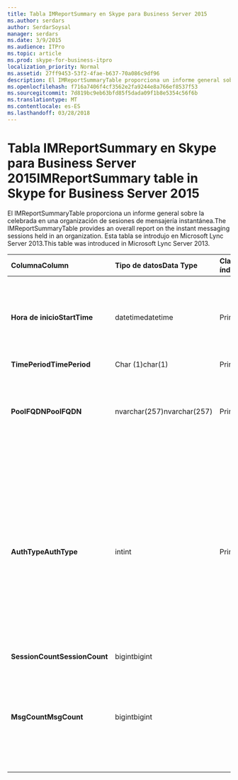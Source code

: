 ```yaml
---
title: Tabla IMReportSummary en Skype para Business Server 2015
ms.author: serdars
author: SerdarSoysal
manager: serdars
ms.date: 3/9/2015
ms.audience: ITPro
ms.topic: article
ms.prod: skype-for-business-itpro
localization_priority: Normal
ms.assetid: 27ff9453-53f2-4fae-b637-70a086c9df96
description: El IMReportSummaryTable proporciona un informe general sobre la celebrada en una organización de sesiones de mensajería instantánea. Esta tabla se introdujo en Microsoft Lync Server 2013.
ms.openlocfilehash: f716a7406f4cf3562e2fa9244e8a766ef8537f53
ms.sourcegitcommit: 7d819bc9eb63bfd85f5dada09f1b8e5354c56f6b
ms.translationtype: MT
ms.contentlocale: es-ES
ms.lasthandoff: 03/28/2018
---
```

# <a name="imreportsummary-table-in-skype-for-business-server-2015"></a><span data-ttu-id="c78fa-104">Tabla IMReportSummary en Skype para Business Server 2015</span><span class="sxs-lookup"><span data-stu-id="c78fa-104">IMReportSummary table in Skype for Business Server 2015</span></span>
 
<span data-ttu-id="c78fa-105">El IMReportSummaryTable proporciona un informe general sobre la celebrada en una organización de sesiones de mensajería instantánea.</span><span class="sxs-lookup"><span data-stu-id="c78fa-105">The IMReportSummaryTable provides an overall report on the instant messaging sessions held in an organization.</span></span> <span data-ttu-id="c78fa-106">Esta tabla se introdujo en Microsoft Lync Server 2013.</span><span class="sxs-lookup"><span data-stu-id="c78fa-106">This table was introduced in Microsoft Lync Server 2013.</span></span>
  
|<span data-ttu-id="c78fa-107">**Columna**</span><span class="sxs-lookup"><span data-stu-id="c78fa-107">**Column**</span></span>|<span data-ttu-id="c78fa-108">**Tipo de datos**</span><span class="sxs-lookup"><span data-stu-id="c78fa-108">**Data Type**</span></span>|<span data-ttu-id="c78fa-109">**Clave o índice**</span><span class="sxs-lookup"><span data-stu-id="c78fa-109">**Key/Index**</span></span>|<span data-ttu-id="c78fa-110">**Detalles**</span><span class="sxs-lookup"><span data-stu-id="c78fa-110">**Details**</span></span>|
|:-----|:-----|:-----|:-----|
|<span data-ttu-id="c78fa-111">**Hora de inicio**</span><span class="sxs-lookup"><span data-stu-id="c78fa-111">**StartTime**</span></span> <br/> |<span data-ttu-id="c78fa-112">datetime</span><span class="sxs-lookup"><span data-stu-id="c78fa-112">datetime</span></span>  <br/> |<span data-ttu-id="c78fa-113">Primary</span><span class="sxs-lookup"><span data-stu-id="c78fa-113">Primary</span></span>  <br/> |<span data-ttu-id="c78fa-114">Fecha y hora en que comenzó la sesión de mensajería instantánea.</span><span class="sxs-lookup"><span data-stu-id="c78fa-114">Date and time that the instant messaging session began.</span></span>  <br/> |
|<span data-ttu-id="c78fa-115">**TimePeriod**</span><span class="sxs-lookup"><span data-stu-id="c78fa-115">**TimePeriod**</span></span> <br/> |<span data-ttu-id="c78fa-116">Char (1)</span><span class="sxs-lookup"><span data-stu-id="c78fa-116">char(1)</span></span>  <br/> |<span data-ttu-id="c78fa-117">Primary</span><span class="sxs-lookup"><span data-stu-id="c78fa-117">Primary</span></span>  <br/> ||
|<span data-ttu-id="c78fa-118">**PoolFQDN**</span><span class="sxs-lookup"><span data-stu-id="c78fa-118">**PoolFQDN**</span></span> <br/> |<span data-ttu-id="c78fa-119">nvarchar(257)</span><span class="sxs-lookup"><span data-stu-id="c78fa-119">nvarchar(257)</span></span>  <br/> |<span data-ttu-id="c78fa-120">Primary</span><span class="sxs-lookup"><span data-stu-id="c78fa-120">Primary</span></span>  <br/> |<span data-ttu-id="c78fa-121">Nombre de dominio completo del grupo host de la sesión.</span><span class="sxs-lookup"><span data-stu-id="c78fa-121">Fully qualified domain name of the pool hosting the session.</span></span>  <br/> |
|<span data-ttu-id="c78fa-122">**AuthType**</span><span class="sxs-lookup"><span data-stu-id="c78fa-122">**AuthType**</span></span> <br/> |<span data-ttu-id="c78fa-123">int</span><span class="sxs-lookup"><span data-stu-id="c78fa-123">int</span></span>  <br/> |<span data-ttu-id="c78fa-124">Primary</span><span class="sxs-lookup"><span data-stu-id="c78fa-124">Primary</span></span>  <br/> |<span data-ttu-id="c78fa-125">Prioridad (por ejemplo, urgente o no urgente) de la llamada.</span><span class="sxs-lookup"><span data-stu-id="c78fa-125">Priority (for example, urgent or non-urgent) of the call.</span></span> <span data-ttu-id="c78fa-126">Información de prioridad se almacena en la [tabla CallPriorities en Skype para Business Server 2015](callpriorities.md).</span><span class="sxs-lookup"><span data-stu-id="c78fa-126">Priority information is stored in the [CallPriorities table in Skype for Business Server 2015](callpriorities.md).</span></span>  <br/> |
|<span data-ttu-id="c78fa-127">**SessionCount**</span><span class="sxs-lookup"><span data-stu-id="c78fa-127">**SessionCount**</span></span> <br/> |<span data-ttu-id="c78fa-128">bigint</span><span class="sxs-lookup"><span data-stu-id="c78fa-128">bigint</span></span>  <br/> |||
|<span data-ttu-id="c78fa-129">**MsgCount**</span><span class="sxs-lookup"><span data-stu-id="c78fa-129">**MsgCount**</span></span> <br/> |<span data-ttu-id="c78fa-130">bigint</span><span class="sxs-lookup"><span data-stu-id="c78fa-130">bigint</span></span>  <br/> ||<span data-ttu-id="c78fa-131">Número total de mensajes instantáneos intercambiados durante la sesión.</span><span class="sxs-lookup"><span data-stu-id="c78fa-131">Total number of instant messages exchanged during the session.</span></span>  <br/> |
   

